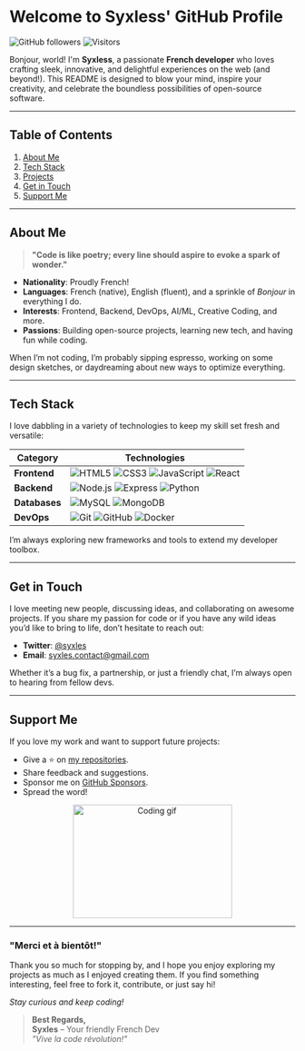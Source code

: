 <!--
     ____        __   _____
    / __/ ____  / /_ / ___/___  ______   _____  _____
   / /_  / __ \/ __ \\__ \/ _ \/ ___/ | / / _ \/ ___/
  / __/ / /_/ / / / /__/ /  __/ /   | |/ /  __(__  )
 /_/    \____/_/ /_/____/\___/_/    |___/\___/____/

 "The most amazing README of all time... maybe!"
-->

# Welcome to Syxless' GitHub Profile

![GitHub followers](https://img.shields.io/github/followers/syxless?label=Follow%20Me&style=social)
![Visitors](https://visitor-badge.glitch.me/badge?page_id=syxless.syxless&left_color=green&right_color=red)

Bonjour, world! I'm **Syxless**, a passionate **French developer** who loves crafting sleek, innovative, and delightful experiences on the web (and beyond!). This README is designed to blow your mind, inspire your creativity, and celebrate the boundless possibilities of open-source software.

---

## Table of Contents

1. [About Me](#about-me)  
2. [Tech Stack](#tech-stack)  
3. [Projects](#projects)  
4. [Get in Touch](#get-in-touch)  
5. [Support Me](#support-me)  

---

## About Me

> **"Code is like poetry; every line should aspire to evoke a spark of wonder."**

- **Nationality**: Proudly French!  
- **Languages**: French (native), English (fluent), and a sprinkle of *Bonjour* in everything I do.  
- **Interests**: Frontend, Backend, DevOps, AI/ML, Creative Coding, and more.  
- **Passions**: Building open-source projects, learning new tech, and having fun while coding.

When I’m not coding, I’m probably sipping espresso, working on some design sketches, or daydreaming about new ways to optimize everything.

---

## Tech Stack

I love dabbling in a variety of technologies to keep my skill set fresh and versatile:

| Category          | Technologies                              |
|-------------------|-------------------------------------------|
| **Frontend**      | ![HTML5](https://img.shields.io/badge/-HTML5-E34F26?style=flat-square&logo=html5&logoColor=white) ![CSS3](https://img.shields.io/badge/-CSS3-1572B6?style=flat-square&logo=css3) ![JavaScript](https://img.shields.io/badge/-JavaScript-F7DF1E?style=flat-square&logo=javascript&logoColor=black) ![React](https://img.shields.io/badge/-React-61DAFB?style=flat-square&logo=react&logoColor=black) |
| **Backend**       | ![Node.js](https://img.shields.io/badge/-Node.js-339933?style=flat-square&logo=node.js&logoColor=white) ![Express](https://img.shields.io/badge/-Express-000000?style=flat-square&logo=express&logoColor=white) ![Python](https://img.shields.io/badge/-Python-3776AB?style=flat-square&logo=python&logoColor=white) |
| **Databases**     | ![MySQL](https://img.shields.io/badge/-MySQL-4479A1?style=flat-square&logo=mysql&logoColor=white) ![MongoDB](https://img.shields.io/badge/-MongoDB-47A248?style=flat-square&logo=mongodb&logoColor=white) |
| **DevOps**        | ![Git](https://img.shields.io/badge/-Git-F05032?style=flat-square&logo=git&logoColor=white) ![GitHub](https://img.shields.io/badge/-GitHub-181717?style=flat-square&logo=github) ![Docker](https://img.shields.io/badge/-Docker-2496ED?style=flat-square&logo=docker&logoColor=white) |

I’m always exploring new frameworks and tools to extend my developer toolbox.

---

## Get in Touch

I love meeting new people, discussing ideas, and collaborating on awesome projects. If you share my passion for code or if you have any wild ideas you’d like to bring to life, don’t hesitate to reach out:

- **Twitter**: [@syxles](https://x.com/syxles__)    
- **Email**: [syxles.contact@gmail.com](mailto:syxles.contact@gmail.com)  

Whether it’s a bug fix, a partnership, or just a friendly chat, I’m always open to hearing from fellow devs.

---

## Support Me

If you love my work and want to support future projects:

- Give a ⭐️ on [my repositories](https://github.com/syxless?tab=repositories).
- Share feedback and suggestions.
- Sponsor me on [GitHub Sponsors](#).
- Spread the word!

<p align="center">
  <img src="https://media.giphy.com/media/VbAFrrD8Isr8g/giphy.gif" width="280" height="200" alt="Coding gif" />
</p>

---

### "Merci et à bientôt!"
  
Thank you so much for stopping by, and I hope you enjoy exploring my projects as much as I enjoyed creating them. If you find something interesting, feel free to fork it, contribute, or just say hi!

_Stay curious and keep coding!_

> **Best Regards,**  
> **Syxles** – Your friendly French Dev  
> *"Vive la code révolution!"*
